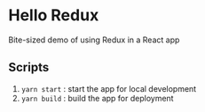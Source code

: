 # Hello Redux
Bite-sized demo of using Redux in a React app

## Scripts
1. `yarn start` : start the app for local development
1. `yarn build` : build the app for deployment

